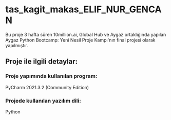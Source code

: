 # tas_kagit_makas_ELIF_NUR_GENCAN
Bu proje 3 hafta süren 10million.ai, Global Hub ve Aygaz ortaklığında yapılan Aygaz Python Bootcamp: Yeni Nesil Proje Kampı'nın final projesi olarak yapılmıştır.

## Proje ile ilgili detaylar:

### Proje yapımında kullanılan program:
PyCharm 2021.3.2 (Community Edition)

### Projede kullanılan yazılım dili:
Python

